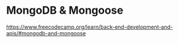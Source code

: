 # MongoDB & Mongoose

https://www.freecodecamp.org/learn/back-end-development-and-apis/#mongodb-and-mongoose
